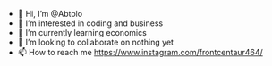- 👋 Hi, I’m @Abtolo
- 👀 I’m interested in coding and business
- 🌱 I’m currently learning economics
- 💞️ I’m looking to collaborate on nothing yet
- 📫 How to reach me 
https://www.instagram.com/frontcentaur464/
<!---
Abtolo/Abtolo is a ✨ special ✨ repository because its `README.md` (this file) appears on your GitHub profile.
You can click the Preview link to take a look at your changes.
--->
